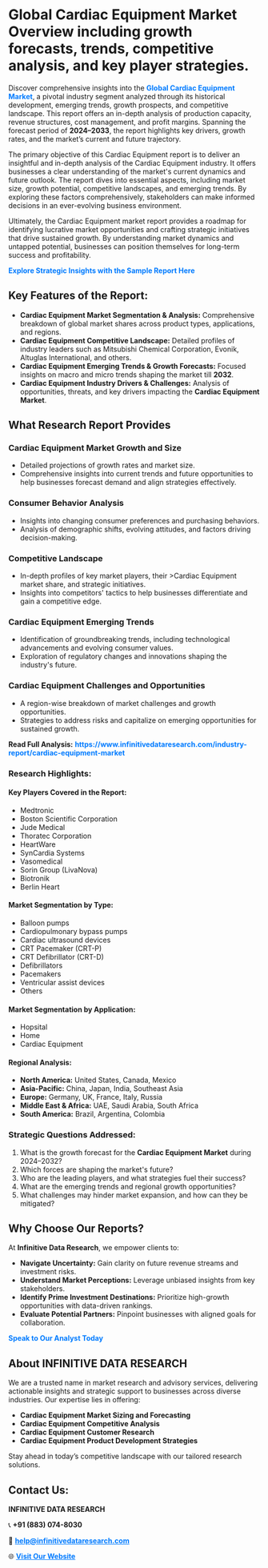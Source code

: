 <h1>Global Cardiac Equipment Market Overview including growth forecasts, trends, competitive analysis, and key player strategies.</h1>
<p>
Discover comprehensive insights into the 
<a href="https://www.infinitivedataresearch.com/industry-report/cardiac-equipment-market" rel="dofollow" style="color: #007BFF; text-decoration: none;"><strong>Global Cardiac Equipment Market</strong></a>, a pivotal industry segment analyzed through its historical development, emerging trends, growth prospects, and competitive landscape. This report offers an in-depth analysis of production capacity, revenue structures, cost management, and profit margins. Spanning the forecast period of <strong>2024–2033</strong>, the report highlights key drivers, growth rates, and the market’s current and future trajectory.
</p>
<p>
The primary objective of this Cardiac Equipment report is to deliver an insightful and in-depth analysis of the Cardiac Equipment industry. It offers businesses a clear understanding of the market's current dynamics and future outlook. The report dives into essential aspects, including market size, growth potential, competitive landscapes, and emerging trends. By exploring these factors comprehensively, stakeholders can make informed decisions in an ever-evolving business environment.
</p>
<p>
Ultimately, the Cardiac Equipment market report provides a roadmap for identifying lucrative market opportunities and crafting strategic initiatives that drive sustained growth. By understanding market dynamics and untapped potential, businesses can position themselves for long-term success and profitability.
</p>
<p>
<a href="https://www.infinitivedataresearch.com/request-sample/reportId=104457" style="color: #007BFF; text-decoration: none;"><strong>Explore Strategic Insights with the Sample Report Here</strong></a>
</p>

<h2>Key Features of the Report:</h2>
<ul>
<li><strong>Cardiac Equipment Market Segmentation & Analysis:</strong> Comprehensive breakdown of global market shares across product types, applications, and regions.</li>
<li><strong>Cardiac Equipment Competitive Landscape:</strong> Detailed profiles of industry leaders such as Mitsubishi Chemical Corporation, Evonik, Altuglas International, and others.</li>
<li><strong>Cardiac Equipment Emerging Trends & Growth Forecasts:</strong> Focused insights on macro and micro trends shaping the market till <strong>2032</strong>.</li>
<li><strong>Cardiac Equipment Industry Drivers & Challenges:</strong> Analysis of opportunities, threats, and key drivers impacting the <strong>Cardiac Equipment Market</strong>.</li>
</ul>

<h2>What Research Report Provides</h2>
<h3>Cardiac Equipment Market Growth and Size</h3>
<ul>
<li>Detailed projections of growth rates and market size.</li>
<li>Comprehensive insights into current trends and future opportunities to help businesses forecast demand and align strategies effectively.</li>
</ul>

<h3>Consumer Behavior Analysis</h3>
<ul>
<li>Insights into changing consumer preferences and purchasing behaviors.</li>
<li>Analysis of demographic shifts, evolving attitudes, and factors driving decision-making.</li>
</ul>

<h3>Competitive Landscape</h3>
<ul>
<li>In-depth profiles of key market players, their >Cardiac Equipment market share, and strategic initiatives.</li>
<li>Insights into competitors' tactics to help businesses differentiate and gain a competitive edge.</li>
</ul>

<h3>Cardiac Equipment Emerging Trends</h3>
<ul>
<li>Identification of groundbreaking trends, including technological advancements and evolving consumer values.</li>
<li>Exploration of regulatory changes and innovations shaping the industry's future.</li>
</ul>

<h3>Cardiac Equipment Challenges and Opportunities</h3>
<ul>
<li>A region-wise breakdown of market challenges and growth opportunities.</li>
<li>Strategies to address risks and capitalize on emerging opportunities for sustained growth.</li>
</ul>
<p><strong>Read Full Analysis:</strong> <a href="https://www.infinitivedataresearch.com/industry-report/cardiac-equipment-market" rel="dofollow" style="color: #007BFF; text-decoration: none;"><strong>https://www.infinitivedataresearch.com/industry-report/cardiac-equipment-market</strong></a></p>
<h3>Research Highlights:</h3>
<h4>Key Players Covered in the Report:</h4>
<ul><li>Medtronic</li><li>Boston Scientific Corporation</li><li>Jude Medical</li><li>Thoratec Corporation</li><li>HeartWare</li><li>SynCardia Systems</li><li>Vasomedical</li><li>Sorin Group (LivaNova)</li><li>Biotronik</li><li>Berlin Heart</li></ul>
<h4>Market Segmentation by Type:</h4>
<ul><li>Balloon pumps</li><li>Cardiopulmonary bypass pumps</li><li>Cardiac ultrasound devices</li><li>CRT Pacemaker (CRT-P)</li><li>CRT Defibrillator (CRT-D)</li><li>Defibrillators</li><li>Pacemakers</li><li>Ventricular assist devices</li><li>Others</li></ul>
<h4>Market Segmentation by Application:</h4>
<ul><li>Hopsital</li><li>Home</li><li>Cardiac Equipment</li></ul>

<h4>Regional Analysis:</h4>
<ul>
<li><strong>North America:</strong> United States, Canada, Mexico</li>
<li><strong>Asia-Pacific:</strong> China, Japan, India, Southeast Asia</li>
<li><strong>Europe:</strong> Germany, UK, France, Italy, Russia</li>
<li><strong>Middle East & Africa:</strong> UAE, Saudi Arabia, South Africa</li>
<li><strong>South America:</strong> Brazil, Argentina, Colombia</li>
</ul>

<h3>Strategic Questions Addressed:</h3>
<ol>
<li>What is the growth forecast for the <strong>Cardiac Equipment Market</strong> during 2024–2032?</li>
<li>Which forces are shaping the market's future?</li>
<li>Who are the leading players, and what strategies fuel their success?</li>
<li>What are the emerging trends and regional growth opportunities?</li>
<li>What challenges may hinder market expansion, and how can they be mitigated?</li>
</ol>

<h2>Why Choose Our Reports?</h2>
<p>At <strong>Infinitive Data Research</strong>, we empower clients to:</p>
<ul>
<li><strong>Navigate Uncertainty:</strong> Gain clarity on future revenue streams and investment risks.</li>
<li><strong>Understand Market Perceptions:</strong> Leverage unbiased insights from key stakeholders.</li>
<li><strong>Identify Prime Investment Destinations:</strong> Prioritize high-growth opportunities with data-driven rankings.</li>
<li><strong>Evaluate Potential Partners:</strong> Pinpoint businesses with aligned goals for collaboration.</li>
</ul>
<p><a href="https://www.infinitivedataresearch.com/industry-report/cardiac-equipment-market" rel="dofollow" style="color: #007BFF; text-decoration: none;"><strong>Speak to Our Analyst Today</strong></a></p>

<h2>About INFINITIVE DATA RESEARCH</h2>
<p>We are a trusted name in market research and advisory services, delivering actionable insights and strategic support to businesses across diverse industries. Our expertise lies in offering:</p>
<ul>
<li><strong>Cardiac Equipment Market Sizing and Forecasting</strong></li>
<li><strong>Cardiac Equipment Competitive Analysis</strong></li>
<li><strong>Cardiac Equipment Customer Research</strong></li>
<li><strong>Cardiac Equipment Product Development Strategies</strong></li>
</ul>
<p>Stay ahead in today’s competitive landscape with our tailored research solutions.</p>

<h2>Contact Us:</h2>
<p><strong>INFINITIVE DATA RESEARCH</strong></p>
<p>📞 <strong>+91 (883) 074-8030</strong></p>
<p>📧 <strong><a href="mailto:help@infinitivedataresearch.com" style="color: #007BFF;">help@infinitivedataresearch.com</a></strong></p>
<p>🌐 <strong><a href="https://www.infinitivedataresearch.com" rel="dofollow" style="color: #007BFF;">Visit Our Website</a></strong></p>
